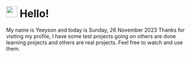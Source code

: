  <h1>
    <img src="https://emojis.slackmojis.com/emojis/images/1643510097/45343/hi.gif?1643510097" width="30"/> 
    Hello!
 </h1>
 <p>
    My name is Yeeyson and today is Sunday, 26 November 2023
    Thanks for visiting my profile, I have some test projects going on others are done learning projects and others are real projects.
    Feel free to watch and use them.
 </p>